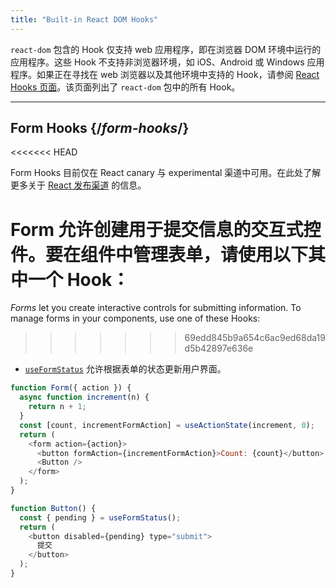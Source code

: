 ```yaml
---
title: "Built-in React DOM Hooks"
---
```


<Intro>

`react-dom` 包含的 Hook 仅支持 web 应用程序，即在浏览器 DOM 环境中运行的应用程序。这些 Hook 不支持非浏览器环境，如 iOS、Android 或 Windows 应用程序。如果正在寻找在 web 浏览器以及其他环境中支持的 Hook，请参阅 [React Hooks 页面](/reference/react)。该页面列出了 `react-dom` 包中的所有 Hook。

</Intro>

---

## Form Hooks {/*form-hooks*/}

<<<<<<< HEAD
<Canary>

Form Hooks 目前仅在 React canary 与 experimental 渠道中可用。在此处了解更多关于 [React 发布渠道](/community/versioning-policy#all-release-channels) 的信息。

</Canary>

**Form** 允许创建用于提交信息的交互式控件。要在组件中管理表单，请使用以下其中一个 Hook：
=======
*Forms* let you create interactive controls for submitting information.  To manage forms in your components, use one of these Hooks:
>>>>>>> 69edd845b9a654c6ac9ed68da19d5b42897e636e

* [`useFormStatus`](/reference/react-dom/hooks/useFormStatus) 允许根据表单的状态更新用户界面。

```js
function Form({ action }) {
  async function increment(n) {
    return n + 1;
  }
  const [count, incrementFormAction] = useActionState(increment, 0);
  return (
    <form action={action}>
      <button formAction={incrementFormAction}>Count: {count}</button>
      <Button />
    </form>
  );
}

function Button() {
  const { pending } = useFormStatus();
  return (
    <button disabled={pending} type="submit">
      提交
    </button>
  );
}
```
